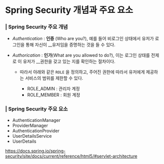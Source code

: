 # Spring Security 개념과 주요 요소

### | Spring Security 주요 개념 

- *Authentication* :  **인증** (Who are you?), 예를 들어 비로그인 상태에서 유저가 로그인을 통해 자신이 __유저임을 증명하는 것을 들 수 있다. 

- *Authorication* : **인가**(What are you allowed to do?), 이는 로그인 상태를 전제로 이 유저가 __권한을 갖고 있는 지를 확인하는 절차이다. 
  - 따라서 아래와 같은 `ROLE` 을 정의하고, 주어진 권한에 따라서 유저에게 제공하는 서비스의 범위를 제한할 수 있다. 
  
    - ROLE_ADMIN : 관리자 계정 
    - ROLE_MEMBER : 회원 계정


### | Spring Security 주요 요소

- AuthenticationManager
- ProviderManager
- AuthenticationProvider
- UserDetailsService
- UserDetails 

https://docs.spring.io/spring-security/site/docs/current/reference/html5/#servlet-architecture



